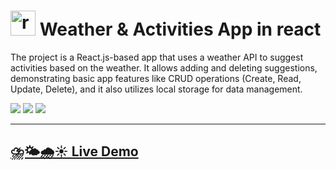# <img height="40" src="https://github.com/mohammadreza99/mohammadreza99/blob/main/files/react.svg" alt="react"> Weather & Activities App in react


The project is a React.js-based app that uses a weather API to suggest activities based on the weather. It allows adding and deleting suggestions, demonstrating basic app features like CRUD operations (Create, Read, Update, Delete), and it also utilizes local storage for data management.

![](https://skillicons.dev/icons?i=react)
![](https://skillicons.dev/icons?i=javascript)
![](https://skillicons.dev/icons?i=css)

-------------------------------------

## [⛈️🌤️🌧️☀️ Live Demo](https://maryhbb.github.io/react-weather-and-activities-app/)
